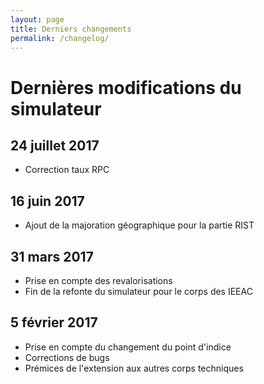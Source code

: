 ```yaml
---
layout: page
title: Derniers changements
permalink: /changelog/
---
```



# Dernières modifications du simulateur

## 24 juillet 2017

* Correction taux RPC

## 16 juin 2017

* Ajout de la majoration géographique pour la partie RIST

## 31 mars 2017

* Prise en compte des revalorisations
* Fin de la refonte du simulateur pour le corps des IEEAC

## 5 février 2017

* Prise en compte du changement du point d'indice
* Corrections de bugs
* Prémices de l'extension aux autres corps techniques